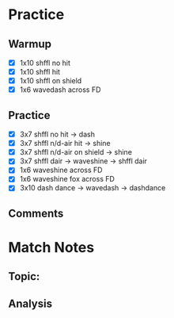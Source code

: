 # Practice
## Warmup
- [x] 1x10 shffl no hit
- [x] 1x10 shffl hit
- [x] 1x10 shffl on shield
- [x] 1x6 wavedash across FD
## Practice
- [x] 3x7 shffl no hit -> dash
- [x] 3x7 shffl n/d-air hit -> shine 
- [x] 3x7 shffl n/d-air on shield  -> shine
- [x] 3x7 shffl dair -> waveshine -> shffl dair
- [x] 1x6 waveshine across FD
- [x] 1x6 waveshine fox across FD
- [x] 3x10 dash dance -> wavedash -> dashdance
## Comments
# Match Notes
## Topic:
## Analysis
